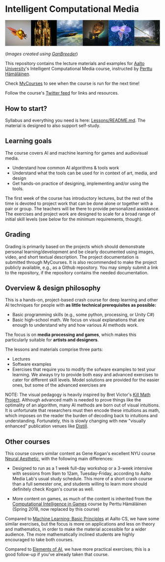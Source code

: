 
# Intelligent Computational Media
![Images generated using GanBreeder](Lessons/Media/GanBreederWide128.png)

(*Images created using [GanBreeder](https://ganbreeder.app/)*)

This repository contains the lecture materials and examples for [Aalto University]()'s Intelligent Computational Media course, instructed by [Perttu Hämäläinen](http://perttu.info).

Check [MyCourses](https://mycourses.aalto.fi/course/search.php?search=intelligent+computational+media#menu4) to see when the course is run for the next time!

Follow the course's [Twitter feed](https://twitter.com/aaltomediaai) for links and resources.

## How to start?
Syllabus and everything you need is here: [Lessons/README.md](Lessons/README.md). The material is designed to also support self-study.

## Learning goals
The course covers AI and machine learning for games and audiovisual media.
* Understand how common AI algorithms & tools work
* Understand what the tools can be used for in context of art, media, and design
* Get hands-on practice of designing, implementing and/or using the tools.

The first week of the course has introductory lectures, but the rest of the time is devoted to project work that can be done alone or together with a pair or group. The teachers will be there to provide
personalized assistance. The exercises and project work are designed to scale for a broad range of initial skill levels (see below for the minimum requirements, though).


## Grading
Grading is primarily based on the projects which should demonstrate personal learning/development and be clearly documented using images, video, and short textual description. The project documentation is submitted through MyCourses. It is also recommended to make the project publicly available, e.g., as a Github repository. You may simply submit a link to the repository, if the repository contains the needed documentation.

## Overview & design philosophy
This is a hands-on, project-based crash course for deep learning and other AI techniques for people with **as little technical prerequisites as possible:**

* Basic programming skills (e.g., some  python, processing, or Unity C#)
* Basic high-school math. We focus on visual explanations that are enough to understand why and how various AI methods work.

The focus is on **media processing and games**, which makes this particularly suitable for **artists and designers**.

The lessons and materials comprise three parts:
* Lectures
* Software examples
* Exercises that require you to modify the sofware examples to test your learning. We always try to provide both easy and advanced exercises to cater for different skill levels. Model solutions are provided for the easier ones, but some of the advanced exercises are

NOTE: The visual pedagogy is heavily inspired by Bret Victor's [Kill Math Project](http://worrydream.com/KillMath/). Although advanced math is needed to prove things like the optimality of an algorithm, many AI methods are born out of visual intuitions. It is unfortunate that researchers must then encode these intuitions as math, which imposes on the reader the burden of decoding back to intuitions and understanding. Fortunately, this is slowly changing with new "visually enhanced" publication venues like [Distill](https://distill.pub/2017/momentum/).

## Other courses
This course covers similar content as Gene Kogan's excellent NYU course [Neural Aesthetic](https://ml4a.github.io/classes/itp-F18/), with the following main differences:

* Designed to run as a 1 week full-day workshop or a 3-week intensive with sessions from 9am to 12am, Tuesday-Friday, according to Aalto Media Lab's usual study schedule. This more of a short crash course than a full semester one, and students willing to learn more should definitely check Kogan's course as well.

* More content on games, as much of the content is inherited from the [Computational Intelligence in Games](https://version.aalto.fi/gitlab/hamalap5/CIGCourse2018) course by Perttu Hämäläinen (Spring 2018, now replaced by this course)

Compared to [Machine Learning: Basic Principles](https://mycourses.aalto.fi/course/view.php?id=20569) at Aalto CS, we have some similar exercises, but the focus is more on applications and less on theory and mathematics, in order to make the material accessible for a wider audience. The more mathematically inclined students are highly encouraged to take both courses.

Compared to [Elements of AI](https://www.elementsofai.com/), we have more practical exercises; this is a good follow-up if you've already taken that course.

